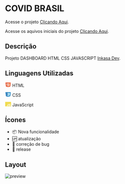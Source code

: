 # COVID BRASIL

<p>Acesse o projeto <a href="https://covidbrasil.surge.sh/">Clicando Aqui</a>.</p>
<p>Acesse os aquivos iniciais do projeto <a href="https://github.com/inkasadev/covid-brasil-starter-files">Clicando Aqui</a>.</p>

## Descrição

<p>Projeto DASHBOARD HTML CSS JAVASCRIPT <a href="https://www.youtube.com/watch?v=BVa-bR8gBfc&list=PL28O_hEAqjAtrzJJXD7rwqKoovujTpTwX">
Inkasa Dev</a>.</p>


## Linguagens Utilizadas
  <p><img alt="HTML" height="15" width="20" src="https://raw.githubusercontent.com/devicons/devicon/master/icons/html5/html5-original.svg">  HTML</p>
  <p><img alt="CSS" height="15" width="20" src="https://raw.githubusercontent.com/devicons/devicon/master/icons/css3/css3-original.svg"> CSS</p>
  <p><img alt="Js" height="15" width="20" src="https://raw.githubusercontent.com/devicons/devicon/master/icons/javascript/javascript-plain.svg"> JavaScript<p/>


## Ícones
- :package: Nova funcionalidade
- :up: atualização
- :lady_beetle: correção de bug
- :checkered_flag: release

## Layout 
![preview](https://user-images.githubusercontent.com/14182590/168833259-f5e8cf81-1709-498f-b0f2-11acdf98cdfd.png)


